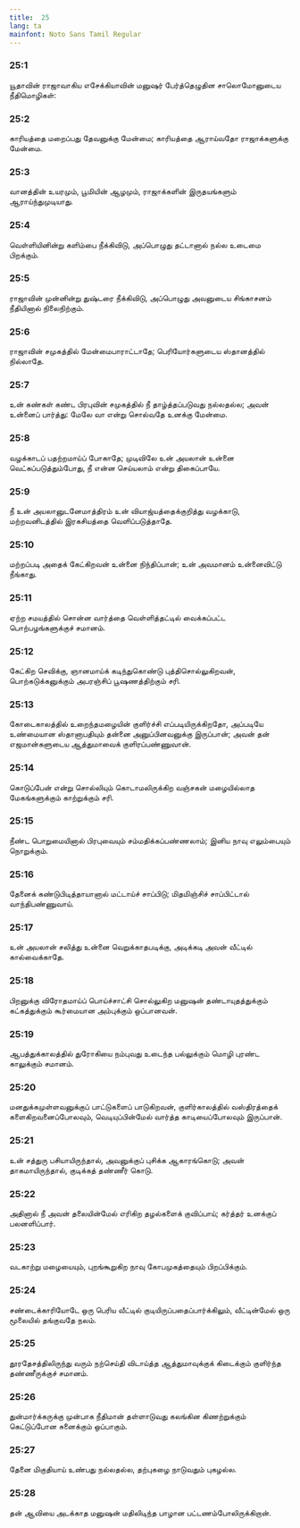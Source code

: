 ```yaml
---
title:  25
lang: ta
mainfont: Noto Sans Tamil Regular
---
```


###  25:1

யூதாவின் ராஜாவாகிய எசேக்கியாவின் மனுஷர் பேர்த்தெழுதின சாலொமோனுடைய நீதிமொழிகள்:

###  25:2

காரியத்தை மறைப்பது தேவனுக்கு மேன்மை; காரியத்தை ஆராய்வதோ ராஜாக்களுக்கு மேன்மை.

###  25:3

வானத்தின் உயரமும், பூமியின் ஆழமும், ராஜாக்களின் இருதயங்களும் ஆராய்ந்துமுடியாது.

###  25:4

வெள்ளியினின்று களிம்பை நீக்கிவிடு, அப்பொழுது தட்டானால் நல்ல உடைமை பிறக்கும்.

###  25:5

ராஜாவின் முன்னின்று துஷ்டரை நீக்கிவிடு, அப்பொழுது அவனுடைய சிங்காசனம் நீதியினால் நிலைநிற்கும்.

###  25:6

ராஜாவின் சமுகத்தில் மேன்மைபாராட்டாதே; பெரியோர்களுடைய ஸ்தானத்தில் நில்லாதே.

###  25:7

உன் கண்கள் கண்ட பிரபுவின் சமுகத்தில் நீ தாழ்த்தப்படுவது நல்லதல்ல; அவன் உன்னைப் பார்த்து: மேலே வா என்று சொல்வதே உனக்கு மேன்மை.

###  25:8

வழக்காடப் பதற்றமாய்ப் போகாதே; முடிவிலே உன் அயலான் உன்னை வெட்கப்படுத்தும்போது, நீ என்ன செய்யலாம் என்று திகைப்பாயே.

###  25:9

நீ உன் அயலானுடனேமாத்திரம் உன் வியாஜ்யத்தைக்குறித்து வழக்காடு, மற்றவனிடத்தில் இரகசியத்தை வெளிப்படுத்தாதே.

###  25:10

மற்றப்படி அதைக் கேட்கிறவன் உன்னை நிந்திப்பான்; உன் அவமானம் உன்னைவிட்டு நீங்காது.

###  25:11

ஏற்ற சமயத்தில் சொன்ன வார்த்தை வெள்ளித்தட்டில் வைக்கப்பட்ட பொற்பழங்களுக்குச் சமானம்.

###  25:12

கேட்கிற செவிக்கு, ஞானமாய்க் கடிந்துகொண்டு புத்திசொல்லுகிறவன், பொற்கடுக்கனுக்கும் அபரஞ்சிப் பூஷணத்திற்கும் சரி.

###  25:13

கோடைகாலத்தில் உறைந்தமழையின் குளிர்ச்சி எப்படியிருக்கிறதோ, அப்படியே உண்மையான ஸ்தானாபதியும் தன்னை அனுப்பினவனுக்கு இருப்பான்; அவன் தன் எஜமான்களுடைய ஆத்துமாவைக் குளிரப்பண்ணுவான்.

###  25:14

கொடுப்பேன் என்று சொல்லியும் கொடாமலிருக்கிற வஞ்சகன் மழையில்லாத மேகங்களுக்கும் காற்றுக்கும் சரி.

###  25:15

நீண்ட பொறுமையினால் பிரபுவையும் சம்மதிக்கப்பண்ணலாம்; இனிய நாவு எலும்பையும் நொறுக்கும்.

###  25:16

தேனைக் கண்டுபிடித்தாயானால் மட்டாய்ச் சாப்பிடு; மிதமிஞ்சிச் சாப்பிட்டால் வாந்திபண்ணுவாய்.

###  25:17

உன் அயலான் சலித்து உன்னை வெறுக்காதபடிக்கு, அடிக்கடி அவன் வீட்டில் கால்வைக்காதே.

###  25:18

பிறனுக்கு விரோதமாய்ப் பொய்ச்சாட்சி சொல்லுகிற மனுஷன் தண்டாயுதத்துக்கும் கட்கத்துக்கும் கூர்மையான அம்புக்கும் ஒப்பானவன்.

###  25:19

ஆபத்துக்காலத்தில் துரோகியை நம்புவது உடைந்த பல்லுக்கும் மொழி புரண்ட காலுக்கும் சமானம்.

###  25:20

மனதுக்கமுள்ளவனுக்குப் பாட்டுகளைப் பாடுகிறவன், குளிர்காலத்தில் வஸ்திரத்தைக் களைகிறவனைப்போலவும், வெடியுப்பின்மேல் வார்த்த காடியைப்போலவும் இருப்பான்.

###  25:21

உன் சத்துரு பசியாயிருந்தால், அவனுக்குப் புசிக்க ஆகாரங்கொடு; அவன் தாகமாயிருந்தால், குடிக்கத் தண்ணீர் கொடு.

###  25:22

அதினால் நீ அவன் தலையின்மேல் எரிகிற தழல்களைக் குவிப்பாய்; கர்த்தர் உனக்குப் பலனளிப்பார்.

###  25:23

வடகாற்று மழையையும், புறங்கூறுகிற நாவு கோபமுகத்தையும் பிறப்பிக்கும்.

###  25:24

சண்டைக்காரியோடே ஒரு பெரிய வீட்டில் குடியிருப்பதைப்பார்க்கிலும், வீட்டின்மேல் ஒரு மூலையில் தங்குவதே நலம்.

###  25:25

தூரதேசத்திலிருந்து வரும் நற்செய்தி விடாய்த்த ஆத்துமாவுக்குக் கிடைக்கும் குளிர்ந்த தண்ணீருக்குச் சமானம்.

###  25:26

துன்மார்க்கருக்கு முன்பாக நீதிமான் தள்ளாடுவது கலங்கின கிணற்றுக்கும் கெட்டுப்போன சுனைக்கும் ஒப்பாகும்.

###  25:27

தேனை மிகுதியாய் உண்பது நல்லதல்ல, தற்புகழை நாடுவதும் புகழல்ல.

###  25:28

தன் ஆவியை அடக்காத மனுஷன் மதிலிடிந்த பாழான பட்டணம்போலிருக்கிறான்.

